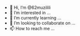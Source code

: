 - 👋 Hi, I’m @62muzilili
- 👀 I’m interested in ...
- 🌱 I’m currently learning ...
- 💞️ I’m looking to collaborate on ...
- 📫 How to reach me ...

<!---
62muzilili/62muzilili is a ✨ special ✨ repository because its `README.md` (this file) appears on your GitHub profile.
You can click the Preview link to take a look at your changes.
--->
